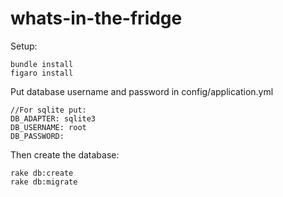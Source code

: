 whats-in-the-fridge
===================

Setup:

```
bundle install
figaro install
```

Put database username and password in config/application.yml

```
//For sqlite put:
DB_ADAPTER: sqlite3
DB_USERNAME: root
DB_PASSWORD:
```

Then create the database:
```
rake db:create
rake db:migrate
```
